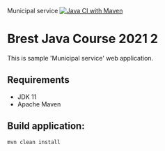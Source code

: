 Municipal service [![Java CI with Maven](https://github.com/Brest-Java-Course-2021-2/Aliaksandr-Remizau-Municipal-service/actions/workflows/maven.yml/badge.svg)](https://github.com/Brest-Java-Course-2021-2/Aliaksandr-Remizau-Municipal-service/actions/workflows/maven.yml)
# Brest Java Course 2021 2

This is sample 'Municipal service' web application.

## Requirements

* JDK 11
* Apache Maven

## Build application:
```
mvn clean install
